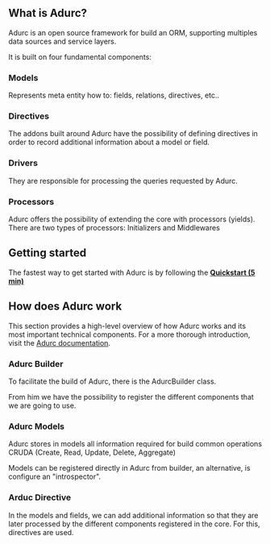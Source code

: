 


## What is Adurc?
Adurc is an open source framework for build an ORM, supporting multiples data sources and service layers.

It is built on four fundamental components:

### Models
Represents meta entity how to: fields, relations, directives, etc..

### Directives
The addons built around Adurc have the possibility of defining directives in order to record additional information about a model or field.

### Drivers
They are responsible for processing the queries requested by Adurc.

### Processors
Adurc offers the possibility of extending the core with processors (yields). There are two types of processors: Initializers and Middlewares

## Getting started

The fastest way to get started with Adurc is by following the [**Quickstart (5 min)**](https://www.adurc.io/docs/getting-started/quickstart)

## How does Adurc work

This section provides a high-level overview of how Adurc works and its most important technical components. For a more thorough introduction, visit the [Adurc documentation](https://www.adurc.io/docs/).

### Adurc Builder
To facilitate the build of Adurc, there is the AdurcBuilder class.

From him we have the possibility to register the different components that we are going to use.

### Adurc Models

Adurc stores in models all information required for build common operations CRUDA (Create, Read, Update, Delete, Aggregate)

Models can be registered directly in Adurc from builder, an alternative, is configure an "introspector".

### Arduc Directive

In the models and fields, we can add additional information so that they are later processed by the different components registered in the core. For this, directives are used.

